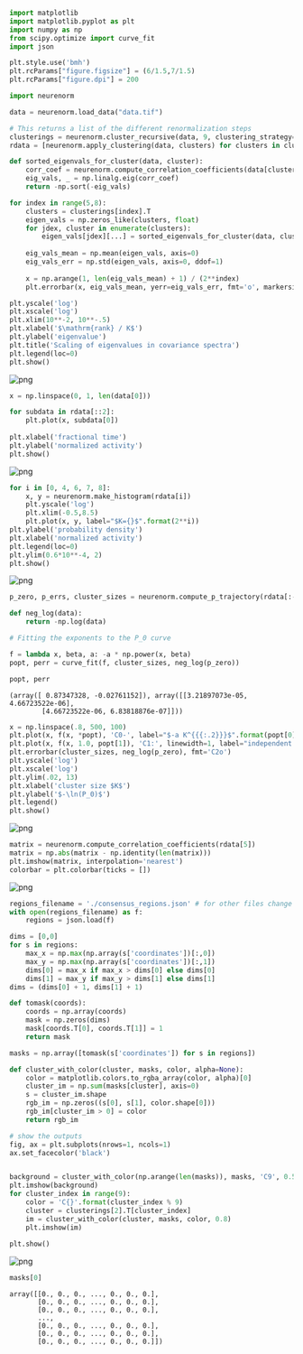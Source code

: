 

```python
import matplotlib
import matplotlib.pyplot as plt
import numpy as np
from scipy.optimize import curve_fit
import json

plt.style.use('bmh')
plt.rcParams["figure.figsize"] = (6/1.5,7/1.5)
plt.rcParams["figure.dpi"] = 200
```


```python
import neurenorm
```


```python
data = neurenorm.load_data("data.tif")
```


```python
# This returns a list of the different renormalization steps
clusterings = neurenorm.cluster_recursive(data, 9, clustering_strategy='random')
rdata = [neurenorm.apply_clustering(data, clusters) for clusters in clusterings]
```


```python
def sorted_eigenvals_for_cluster(data, cluster):
    corr_coef = neurenorm.compute_correlation_coefficients(data[cluster])
    eig_vals, _ = np.linalg.eig(corr_coef)
    return -np.sort(-eig_vals)
```


```python
for index in range(5,8):
    clusters = clusterings[index].T
    eigen_vals = np.zeros_like(clusters, float)
    for jdex, cluster in enumerate(clusters):
        eigen_vals[jdex][...] = sorted_eigenvals_for_cluster(data, cluster)
    
    eig_vals_mean = np.mean(eigen_vals, axis=0)
    eig_vals_err = np.std(eigen_vals, axis=0, ddof=1)
        
    x = np.arange(1, len(eig_vals_mean) + 1) / (2**index)
    plt.errorbar(x, eig_vals_mean, yerr=eig_vals_err, fmt='o', markersize=1, elinewidth=0.5, label="$K={}$".format(2**index))

plt.yscale('log')
plt.xscale('log')
plt.xlim(10**-2, 10**-.5)
plt.xlabel('$\mathrm{rank} / K$')
plt.ylabel('eigenvalue')
plt.title('Scaling of eigenvalues in covariance spectra')
plt.legend(loc=0)
plt.show()
```


![png](Notebook_files/Notebook_5_0.png)



```python
x = np.linspace(0, 1, len(data[0]))

for subdata in rdata[::2]:
    plt.plot(x, subdata[0])
    
plt.xlabel('fractional time')
plt.ylabel('normalized activity')
plt.show()
```


![png](Notebook_files/Notebook_6_0.png)



```python
for i in [0, 4, 6, 7, 8]:
    x, y = neurenorm.make_histogram(rdata[i])
    plt.yscale('log')
    plt.xlim(-0.5,8.5)
    plt.plot(x, y, label="$K={}$".format(2**i))
plt.ylabel('probability density')
plt.xlabel('normalized activity')
plt.legend(loc=0)
plt.ylim(0.6*10**-4, 2)
plt.show()
```


![png](Notebook_files/Notebook_7_0.png)



```python
p_zero, p_errs, cluster_sizes = neurenorm.compute_p_trajectory(rdata[:-1])
```


```python
def neg_log(data):
    return -np.log(data)
```


```python
# Fitting the exponents to the P_0 curve

f = lambda x, beta, a: -a * np.power(x, beta)
popt, perr = curve_fit(f, cluster_sizes, neg_log(p_zero))
```


```python
popt, perr
```




    (array([ 0.87347328, -0.02761152]), array([[3.21897073e-05, 4.66723522e-06],
            [4.66723522e-06, 6.83818876e-07]]))




```python
x = np.linspace(.8, 500, 100)
plt.plot(x, f(x, *popt), 'C0-', label="$-a K^{{{:.2}}}$".format(popt[0]))
plt.plot(x, f(x, 1.0, popt[1]), 'C1:', linewidth=1, label="independent neurons")
plt.errorbar(cluster_sizes, neg_log(p_zero), fmt='C2o')
plt.yscale('log')
plt.xscale('log')
plt.ylim(.02, 13)
plt.xlabel('cluster size $K$')
plt.ylabel('$-\ln(P_0)$')
plt.legend()
plt.show()
```


![png](Notebook_files/Notebook_12_0.png)



```python
matrix = neurenorm.compute_correlation_coefficients(rdata[5])
matrix = np.abs(matrix - np.identity(len(matrix)))
plt.imshow(matrix, interpolation='nearest')
colorbar = plt.colorbar(ticks = [])
```


![png](Notebook_files/Notebook_13_0.png)



```python
regions_filename = './consensus_regions.json' # for other files change path accordingly
with open(regions_filename) as f:
    regions = json.load(f)

dims = [0,0]
for s in regions:
    max_x = np.max(np.array(s['coordinates'])[:,0])
    max_y = np.max(np.array(s['coordinates'])[:,1])
    dims[0] = max_x if max_x > dims[0] else dims[0]
    dims[1] = max_y if max_y > dims[1] else dims[1]
dims = (dims[0] + 1, dims[1] + 1)    

def tomask(coords):
    coords = np.array(coords)
    mask = np.zeros(dims)
    mask[coords.T[0], coords.T[1]] = 1
    return mask

masks = np.array([tomask(s['coordinates']) for s in regions])
```


```python
def cluster_with_color(cluster, masks, color, alpha=None):
    color = matplotlib.colors.to_rgba_array(color, alpha)[0]
    cluster_im = np.sum(masks[cluster], axis=0)
    s = cluster_im.shape
    rgb_im = np.zeros((s[0], s[1], color.shape[0]))
    rgb_im[cluster_im > 0] = color
    return rgb_im
```


```python
# show the outputs
fig, ax = plt.subplots(nrows=1, ncols=1)
ax.set_facecolor('black')


background = cluster_with_color(np.arange(len(masks)), masks, 'C9', 0.5)
plt.imshow(background)
for cluster_index in range(9):
    color = 'C{}'.format(cluster_index % 9)
    cluster = clusterings[2].T[cluster_index]
    im = cluster_with_color(cluster, masks, color, 0.8)
    plt.imshow(im)
    
plt.show()
```


![png](Notebook_files/Notebook_16_0.png)



```python
masks[0]
```




    array([[0., 0., 0., ..., 0., 0., 0.],
           [0., 0., 0., ..., 0., 0., 0.],
           [0., 0., 0., ..., 0., 0., 0.],
           ...,
           [0., 0., 0., ..., 0., 0., 0.],
           [0., 0., 0., ..., 0., 0., 0.],
           [0., 0., 0., ..., 0., 0., 0.]])



